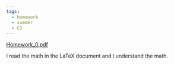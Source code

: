 ```yaml
---
tags:
  - homework
  - summer
  - CS
---
```



[Homework_0.pdf](80_Learning_Education/82_Summer_Courses/82.30_ucla_cssi_2024/homework/homework_0/Homework_0.pdf)

I read the math in the LaTeX document and I understand the math.